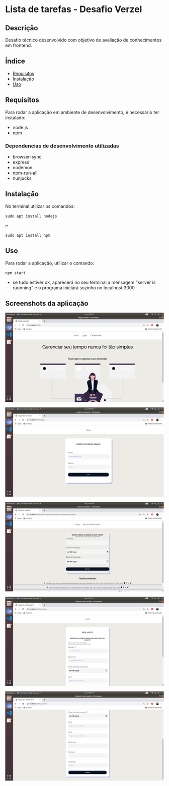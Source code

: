 # Lista de tarefas - Desafio Verzel

## Descrição
Desafio técnico desenvolvido com objetivo de avaliação de conhecimentos em frontend. 

## Índice
- [Requisitos](#Requisitos)
- [Instalação](#Instalação)
- [Uso](#Uso)

## Requisitos
Para rodar a aplicação em ambiente de desenvolvimento, é necessário ter instalado:
- node.js
- npm  

### Dependencias de desenvolvimento utilizadas
- browser-sync
- express
- nodemon
- npm-run-all
- nunjucks

## Instalação
No terminal utilizar os comandos:
```
sudo apt install nodejs
```
e 
```
sudo apt install npm
```

## Uso
Para rodar a aplicação, utilizar o comando:
```
npm start 
```
- se tudo estiver ok, aparecerá no seu terminal a mensagem "server is ruunning" e o programa iniciará sozinho no localhost:3000

## Screenshots da aplicação


<p align="center">
  <img src="./screenshots/paginainicial.png" title="hover text">
</p>


<p align="center">
  <img src="./screenshots/login.png" title="hover text">
</p>

<p align="center">
  <img src="./screenshots/lista.png" title="hover text">
</p>

<p align="center">
  <img src="./screenshots/cadastro1.png" title="hover text">
</p>

<p align="center">
  <img src="./screenshots/cadastro2.png" title="hover text">
</p>
